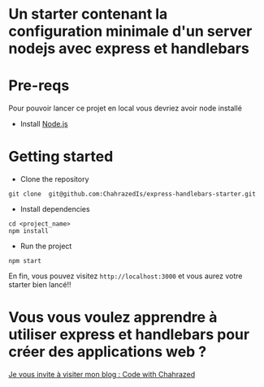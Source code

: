# Un starter contenant la configuration minimale d'un server nodejs avec express et handlebars

# Pre-reqs
Pour pouvoir lancer ce projet en local vous devriez avoir node installé
- Install [Node.js](https://nodejs.org/en/)


# Getting started
- Clone the repository
```
git clone  git@github.com:ChahrazedIs/express-handlebars-starter.git
```
- Install dependencies
```
cd <project_name>
npm install
```
- Run the project
```
npm start
```

En fin, vous pouvez visitez `http://localhost:3000` et vous aurez votre starter bien lancé!!

# Vous vous voulez apprendre à utiliser express et handlebars pour créer des applications web ?

[Je vous invite à visiter mon blog : Code with Chahrazed ](https://chahrazed-ismail.com/tutoriel/creer-une-application-de-gestion-des-taches-avec-nodejs) 


